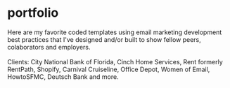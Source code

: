 # portfolio

Here are my favorite coded templates using email marketing development best practices that I've designed and/or built to show fellow peers, colaborators and employers.<br><br>
Clients: City National Bank of Florida, Cinch Home Services, Rent formerly RentPath, Shopify, Carnival Cruiseline, Office Depot, Women of Email, HowtoSFMC, Deutsch Bank and more.
